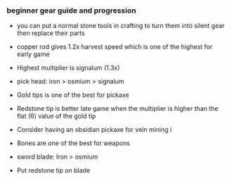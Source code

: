 

### beginner gear guide and progression

* you can put a normal stone tools in crafting to turn them into silent gear then replace their parts

* copper rod gives 1.2x harvest speed which is one of the highest for early game
* Highest multiplier is signalum (1.3x)
* pick head: iron > osmium > signalum
* Gold tips is one of the best for pickaxe
* Redstone tip is better late game when the multiplier is higher than the flat (6) value of the gold tip
* Consider having an obsidian pickaxe for vein mining  i

* Bones are one of the best for weapons
* sword blade: Iron > osmium 
* Put redstone tip on blade